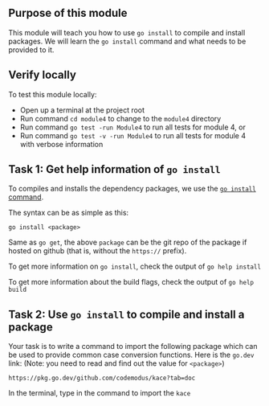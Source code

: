 ## Purpose of this module
This module will teach you how to use `go install` to compile and install packages.
We will learn the `go install` command and what needs to be provided to it.


## Verify locally
To test this module locally:
* Open up a terminal at the project root
* Run command `cd module4` to change to the `module4` directory
* Run command `go test -run Module4` to run all tests for module 4, or
* Run command `go test -v -run Module4` to run all tests for module 4 with verbose information

## Task 1: Get help information of `go install`
To compiles and installs the dependency packages, we use the [`go install` command](https://golang.org/cmd/go/#hdr-Compile_and_install_packages_and_dependencies).

The syntax can be as simple as this:
```
go install <package>
```

Same as `go get`, the above `package` can be the git repo of the package if hosted on github (that is, without the `https://` prefix).

To get more information on `go install`, check the output of `go help install`

To get more information about the build flags, check the output of `go help build`


## Task 2: Use `go install` to compile and install a package
Your task is to write a command to import the following package which can be used to provide common case conversion functions. 
Here is the `go.dev` link: (Note: you need to read and find out the value for `<package>`)
```
https://pkg.go.dev/github.com/codemodus/kace?tab=doc
```

In the terminal, type in the command to import the `kace`

